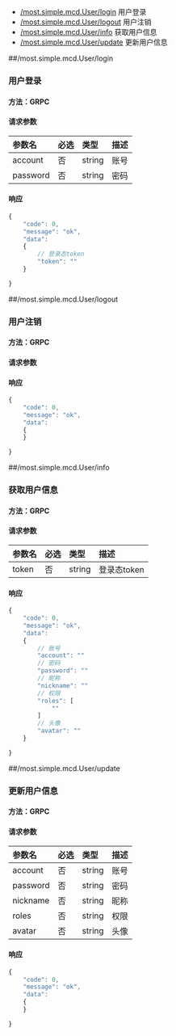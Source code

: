 - [/most.simple.mcd.User/login](#mostsimplemcduserlogin)  用户登录
- [/most.simple.mcd.User/logout](#mostsimplemcduserlogout)  用户注销
- [/most.simple.mcd.User/info](#mostsimplemcduserinfo)  获取用户信息
- [/most.simple.mcd.User/update](#mostsimplemcduserupdate)  更新用户信息

##/most.simple.mcd.User/login
### 用户登录

#### 方法：GRPC

#### 请求参数

|参数名|必选|类型|描述|
|:---|:---|:---|:---|
|account|否|string| 账号|
|password|否|string| 密码|


#### 响应

```javascript
{
    "code": 0,
    "message": "ok",
    "data": 
    {
        // 登录态token
        "token": ""
    }

}
```


##/most.simple.mcd.User/logout
### 用户注销

#### 方法：GRPC

#### 请求参数



#### 响应

```javascript
{
    "code": 0,
    "message": "ok",
    "data": 
    {
    }

}
```


##/most.simple.mcd.User/info
### 获取用户信息

#### 方法：GRPC

#### 请求参数

|参数名|必选|类型|描述|
|:---|:---|:---|:---|
|token|否|string| 登录态token|


#### 响应

```javascript
{
    "code": 0,
    "message": "ok",
    "data": 
    {
        // 账号
        "account": ""
        // 密码
        "password": ""
        // 昵称
        "nickname": ""
        // 权限
        "roles": [
            ""
        ]
        // 头像
        "avatar": ""
    }

}
```


##/most.simple.mcd.User/update
### 更新用户信息

#### 方法：GRPC

#### 请求参数

|参数名|必选|类型|描述|
|:---|:---|:---|:---|
|account|否|string| 账号|
|password|否|string| 密码|
|nickname|否|string| 昵称|
|roles|否|string| 权限|
|avatar|否|string| 头像|


#### 响应

```javascript
{
    "code": 0,
    "message": "ok",
    "data": 
    {
    }

}
```


